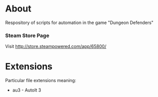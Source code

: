 # About
Respository of scripts for automation in the game "Dungeon Defenders"

### Steam Store Page
Visit http://store.steampowered.com/app/65800/

# Extensions
Particular file extensions meaning:
* au3 - AutoIt 3